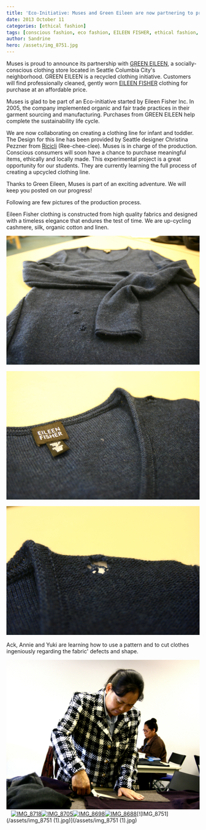 ```yaml
---
title: 'Eco-Initiative: Muses and Green Eileen are now partnering to promote upcylced clothing'
date: 2013 October 11
categories: [ethical fashion]
tags: [conscious fashion, eco fashion, EILEEN FISHER, ethical fashion, Fashion, Fashion Design, Green Eileen, Seattle]
author: Sandrine
hero: /assets/img_8751.jpg
---
```

Muses is proud to announce its partnership with [GREEN EILEEN](http://www.greeneileen.org/stores/), a socially-conscious clothing store located in Seattle Columbia City's neighborhood. GREEN EILEEN is a recycled clothing initiative. Customers will find professionally cleaned, gently worn [EILEEN FISHER](http://www.eileenfisher.com/EileenFisher.jsp) clothing for purchase at an affordable price.

Muses is glad to be part of an Eco-initiative started by Eileen Fisher Inc. In 2005, the company implemented organic and fair trade practices in their garment sourcing and manufacturing. Purchases from GREEN EILEEN help complete the sustainability life cycle.

We are now collaborating on creating a clothing line for infant and toddler. The Design for this line has been provided by Seattle designer Christina Pezzner from [Ricicli](http://www.riciclikids.com/) (Ree-chee-clee). Muses is in charge of the production. Conscious consumers will soon have a chance to purchase meaningful items, ethically and locally made. This experimental project is a great opportunity for our students. They are currently learning the full process of creating a upcycled clothing line.

Thanks to Green Eileen, Muses is part of an exciting adventure. We will keep you posted on our progress!

Following are few pictures of the production process.

Eileen Fisher clothing is constructed from high quality fabrics and designed with a timeless elegance that endures the test of time. We are up-cycling  cashmere, silk, organic cotton and linen.

[![IMG_8731](/assets/img_8731.jpg?w=470)](http://musesseattle.files.wordpress.com/2013/10/img_8731.jpg)

[![IMG_8719](/assets/img_8719.jpg?w=470)](http://musesseattle.files.wordpress.com/2013/10/img_8719.jpg)

[![IMG_8722](/assets/img_8722.jpg?w=470)](http://musesseattle.files.wordpress.com/2013/10/img_8722.jpg)

Ack, Annie and Yuki are learning how to use a pattern and to cut clothes ingeniously regarding the fabric' defects and shape.

[![IMG_8733](/assets/img_8733.jpg?w=470)](http://musesseattle.files.wordpress.com/2013/10/img_8733.jpg)   [![IMG_8718](/assets/img_8718.jpg?w=470)](http://musesseattle.files.wordpress.com/2013/10/img_8718.jpg)[![IMG_8705](/assets/img_8705.jpg?w=470)](http://musesseattle.files.wordpress.com/2013/10/img_8705.jpg)[![IMG_8698](/assets/img_8698.jpg?w=470)](http://musesseattle.files.wordpress.com/2013/10/img_8698.jpg)[![IMG_8688](/assets/img_8688.jpg?w=470)](http://musesseattle.files.wordpress.com/2013/10/img_8688.jpg)[![IMG_8751](/assets/img_8751 (1).jpg)](/assets/img_8751 (1).jpg)